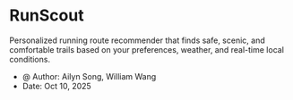 # RunScout
Personalized running route recommender that finds safe, scenic, and comfortable trails based on your preferences, weather, and real-time local conditions.
- @ Author: Ailyn Song, William Wang
- Date: Oct 10, 2025
